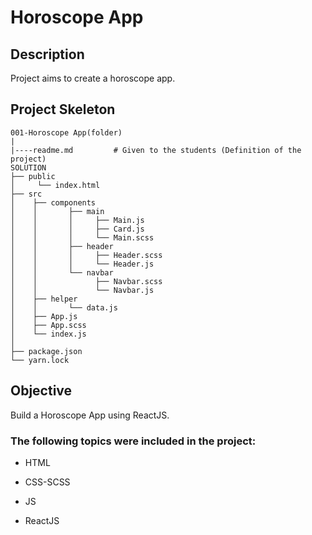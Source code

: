 # Horoscope App

## Description

Project aims to create a horoscope app.


## Project Skeleton

```
001-Horoscope App(folder)
|
|----readme.md         # Given to the students (Definition of the project)
SOLUTION
├── public
│     └── index.html
├── src
│    ├── components
│    │       ├── main
│    │       │     ├── Main.js
│    │       │     ├── Card.js
│    │       │     └── Main.scss
│    │       ├── header
│    │       │     ├── Header.scss
│    │       │     └── Header.js
│    │       └── navbar
│    │             ├── Navbar.scss
│    │             └── Navbar.js
│    ├── helper
│    │       └── data.js
│    ├── App.js
│    ├── App.scss
│    └── index.js
│
├── package.json
└── yarn.lock
```



## Objective

Build a Horoscope App using ReactJS.

### The following topics were included in the project:

- HTML

- CSS-SCSS

- JS

- ReactJS
